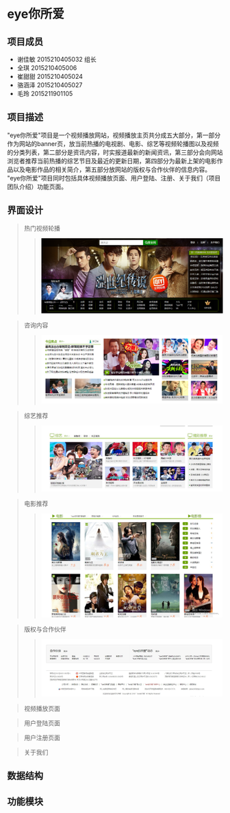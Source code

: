 eye你所爱
=========
项目成员
--------
* 谢佳敏 2015210405032 组长
* 全琪 2015210405006
* 崔甜甜 2015210405024
* 骆涵泽 2015210405027
* 毛玲  2015211901105

项目描述
--------
   "eye你所爱"项目是一个视频播放网站，视频播放主页共分成五大部分，第一部分作为网站的banner页，放当前热播的电视剧、电影、综艺等视频轮播图以及视频的分类列表，第二部分是资讯内容，时实报道最新的新闻资讯，第三部分会向网站浏览者推荐当前热播的综艺节目及最近的更新日期，第四部分为最新上架的电影作品以及电影作品的相关简介，第五部分放网站的版权与合作伙伴的信息内容。
  <br> "eye你所爱"项目同时包括具体视频播放页面、用户登陆、注册、关于我们（项目团队介绍）功能页面。


界面设计
--------
>热门视频轮播
>>![1.1.png](/img/md/1.1.png "1.1.png")

>咨询内容
>>![1.2.png](/img/md/1.2.png "1.2.png")

>综艺推荐
>>![1.3.jpg](/img/md/1.3.jpg "1.3.jpg")

>电影推荐
>>![1.4.jpg](/img/md/1.4.jpg "1.4.jpg")

>版权与合作伙伴
>>![1.5.jpg](/img/md/1.5.jpg "1.5.jpg")

>视频播放页面
>>

>用户登陆页面
>>

>用户注册页面
>>

>关于我们
>>

数据结构
--------

功能模块
--------

